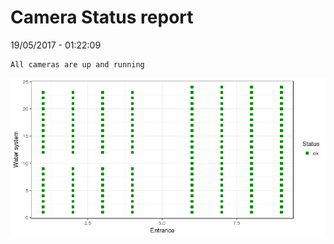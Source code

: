 Camera Status report
================
19/05/2017 - 01:22:09

    All cameras are up and running

![](camreport_files/figure-markdown_github/unnamed-chunk-2-1.png)
